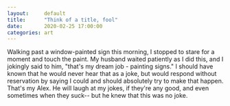 ```yaml
---
layout:     default
title:      "Think of a title, fool"
date:       2020-02-25 17:00:00
categories: art
---
```


Walking past a window-painted sign this morning, I stopped to stare for a moment and touch the paint. My husband waited patiently as I did this, and I jokingly said to him, "that's my dream job - painting signs." I should have known that he would never hear that as a joke, but would respond without reservation by saying I could and should absolutely try to make that happen. That's my Alex. He will laugh at my jokes, if they're any good, and even sometimes when they suck-- but he knew that this was no joke.
